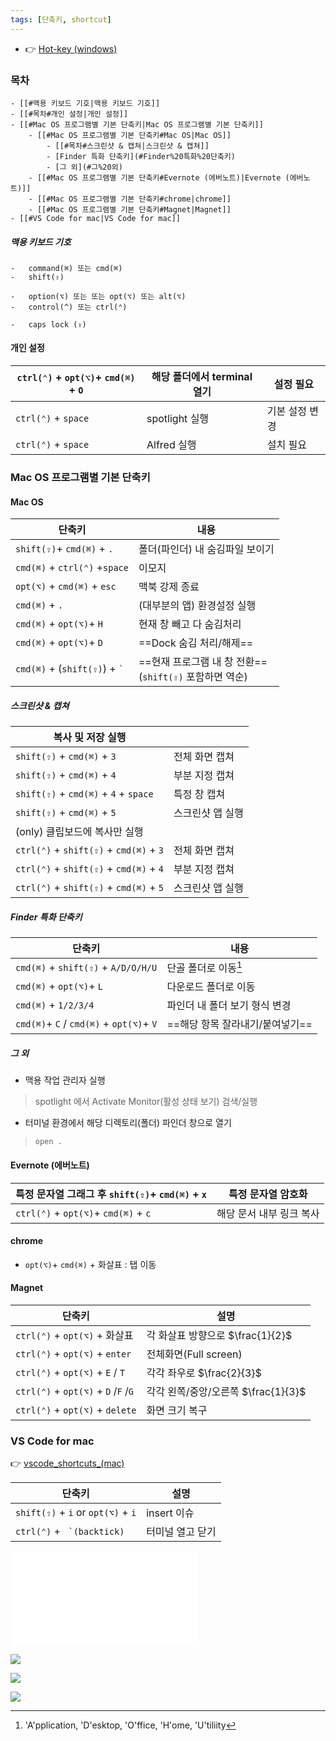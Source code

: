 ```yaml
---
tags: [단축키, shortcut]
---
```


- 👉 [Hot-key (windows)](Hot-key%20(windows).md)

### 목차
```ad-info
- [[#맥용 키보드 기호|맥용 키보드 기호]]
- [[#목차#개인 설정|개인 설정]]
- [[#Mac OS 프로그램별 기본 단축키|Mac OS 프로그램별 기본 단축키]]
	- [[#Mac OS 프로그램별 기본 단축키#Mac OS|Mac OS]]
		- [[#목차#스크린샷 & 캡쳐|스크린샷 & 캡쳐]]
		- [Finder 특화 단축키](#Finder%20특화%20단축키)
		- [그 외](#그%20외)
	- [[#Mac OS 프로그램별 기본 단축키#Evernote (에버노트)|Evernote (에버노트)]]
	- [[#Mac OS 프로그램별 기본 단축키#chrome|chrome]]
	- [[#Mac OS 프로그램별 기본 단축키#Magnet|Magnet]]
- [[#VS Code for mac|VS Code for mac]]
```


##### 맥용 키보드 기호
```
-   command(⌘) 또는 cmd(⌘)
-   shift(⇧)

-   option(⌥) 또는 또는 opt(⌥) 또는 alt(⌥)
-   control(^) 또는 ctrl(⌃)

-   caps lock (⇪)
```


#### 개인 설정
| `ctrl(⌃)` + `opt(⌥)`+ `cmd(⌘)` + `O` | 해당 폴더에서 terminal 열기| 설정 필요 |
| ---|---|---|
| `ctrl(⌃)` + `space` | spotlight 실행| 기본 설정 변경 |
| `ctrl(⌃)` + `space` | Alfred 실행| 설치 필요 |


### Mac OS 프로그램별 기본 단축키

#### Mac OS
| 단축키                                 | 내용                                                |
| -------------------------------------- | --------------------------------------------------- |
| `shift(⇧)`+ `cmd(⌘)` + `.`             | 폴더(파인더) 내 숨김파일 보이기                     |
| `cmd(⌘)` + `ctrl(⌃)` +`space`            | 이모지                                              |
| `opt(⌥)` + `cmd(⌘)` + `esc`            | 맥북 강제 종료                                      |
| `cmd(⌘)` + `.`                         | (대부분의 앱) 환경설정 실행                         |
| `cmd(⌘)` + `opt(⌥)`+ `H`               | 현재 창 빼고 다 숨김처리                            |
| `cmd(⌘)` + `opt(⌥)`+ `D`               | ==Dock 숨김 처리/해제==                             |
| `cmd(⌘)` + (`shift(⇧)`) + `` ` `` | ==현재 프로그램 내 창 전환==<br> (`shift(⇧)` 포함하면 역순) |


##### 스크린샷 & 캡쳐
| 복사 및 저장 실행                       |                  |
| --------------------------------------- | ---------------- |
| `shift(⇧)` + `cmd(⌘)` + `3`             | 전체 화면 캡쳐   |
| `shift(⇧)` + `cmd(⌘)` + `4`             | 부분 지정 캡쳐   |
| `shift(⇧)` + `cmd(⌘)` + `4` + `space`   | 특정 창 캡쳐     |
| `shift(⇧)` + `cmd(⌘)` + `5`             | 스크린샷 앱 실행 |
| (only) 클립보드에 복사만 실행           |                  |
| `ctrl(⌃)` + `shift(⇧)` + `cmd(⌘)` + `3` | 전체 화면 캡쳐   |
| `ctrl(⌃)` + `shift(⇧)` + `cmd(⌘)` + `4` | 부분 지정 캡쳐   |
| `ctrl(⌃)` + `shift(⇧)` + `cmd(⌘)` + `5` | 스크린샷 앱 실행 |


##### Finder 특화 단축키 
| 단축키                  | 내용                                  |
| ----------------------------------- | ---------------------------------- |
| `cmd(⌘)` + `shift(⇧)` + `A/D/O/H/U` | 단골 폴더로 이동[^hotkey_formac_1] |
| `cmd(⌘)` + `opt(⌥)`+ `L`            | 다운로드 폴더로 이동               |
| `cmd(⌘)` + `1/2/3/4`                | 파인더 내 폴더 보기 형식 변경      |
| `cmd(⌘)`+ `C` / `cmd(⌘)` + `opt(⌥)`+ `V`       | ==해당 항목 잘라내기/붙여넣기==    |

[^hotkey_formac_1]: 'A'pplication, 'D'esktop, 'O'ffice, 'H'ome, 'U'tiliity


##### 그 외
- 맥용 작업 관리자 실행
> spotlight 에서 Activate Monitor(활성 상태 보기) 검색/실행

- 터미널 환경에서 해당 디렉토리(폴더) 파인더 창으로 열기
> `open .` 


#### Evernote (에버노트)
|특정 문자열 그래그 후  `shift(⇧)`+ `cmd(⌘)` + `x`   | 특정 문자열 암호화 |
|---|---|
| `ctrl(⌃)` + `opt(⌥)`+ `cmd(⌘)` + `c`    | 해당 문서 내부 링크 복사  |


#### chrome
- `opt(⌥)`+ `cmd(⌘)` + 화살표 : 탭 이동


#### Magnet
| 단축키                               | 설명                                |
| ------------------------------------ | ----------------------------------- |
| `ctrl(⌃)` + `opt(⌥)` + 화살표        | 각 화살표 방향으로 $\frac{1}{2}$    |
| `ctrl(⌃)` + `opt(⌥)` + `enter`       | 전체화면(Full screen)               |
| `ctrl(⌃)` + `opt(⌥)` + `E` / `T`     | 각각 좌우로 $\frac{2}{3}$           |
| `ctrl(⌃)` + `opt(⌥)` + `D` /`F` /`G` | 각각 왼쪽/중앙/오른쪽 $\frac{1}{3}$ |
| `ctrl(⌃)` + `opt(⌥)` + `delete`      | 화면 크기 복구                      |

### VS Code for mac

👉 [vscode_shortcuts_(mac)](vscode_shortcuts_(mac).pdf)

| 단축키                              | 설명        |
| ----------------------------------- | ----------- |
| `shift(⇧)` + `i`  or `opt(⌥)` + `i` | insert 이슈 |
| `ctrl(⌃)` + `` `(backtick)``  | 터미널 열고 닫기 |


![VS Code](Hot-key%20(windows).md#VS%20Code)


![](assets/Pasted%20image%2020230215172150.png)

![](assets/Pasted%20image%2020230215172228.png)

![](assets/Pasted%20image%2020230215172247.png)

